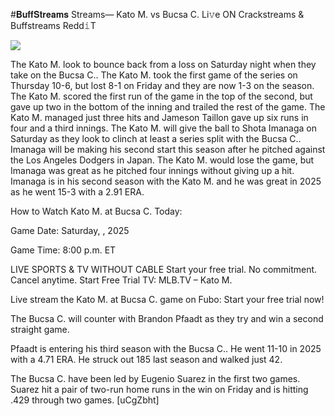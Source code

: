 #𝐁𝐮𝐟𝐟𝐒𝐭𝐫𝐞𝐚𝐦𝐬 Streams— Kato M. vs Bucsa C. Li𝚟e ON Crackstreams & Buffstreams Redd𝚒T  
  
  
[![](https://i.imgur.com/qSNzIqt.png)](https://movie.rssnews.media/vnHlGZfY.php)  
  
The Kato M. look to bounce back from a loss on Saturday night when they take on the Bucsa C.. The Kato M. took the first game of the series on Thursday 10-6, but lost 8-1 on Friday and they are now 1-3 on the season. The Kato M. scored the first run of the game in the top of the second, but gave up two in the bottom of the inning and trailed the rest of the game. The Kato M. managed just three hits and Jameson Taillon gave up six runs in four and a third innings. The Kato M. will give the ball to Shota Imanaga on Saturday as they look to clinch at least a series split with the Bucsa C.. Imanaga will be making his second start this season after he pitched against the Los Angeles Dodgers in Japan. The Kato M. would lose the game, but Imanaga was great as he pitched four innings without giving up a hit. Imanaga is in his second season with the Kato M. and he was great in 2025 as he went 15-3 with a 2.91 ERA.

How to Watch Kato M. at Bucsa C. Today:

Game Date: Saturday, , 2025

Game Time: 8:00 p.m. ET

LIVE SPORTS & TV WITHOUT CABLE
Start your free trial. No commitment. Cancel anytime.
Start Free Trial
TV: MLB.TV – Kato M.

Live stream the Kato M. at Bucsa C. game on Fubo: Start your free trial now!

The Bucsa C. will counter with Brandon Pfaadt as they try and win a second straight game.

Pfaadt is entering his third season with the Bucsa C.. He went 11-10 in 2025 with a 4.71 ERA. He struck out 185 last season and walked just 42.

The Bucsa C. have been led by Eugenio Suarez in the first two games. Suarez hit a pair of two-run home runs in the win on Friday and is hitting .429 through two games. [uCgZbht]